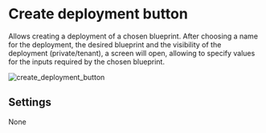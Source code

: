 # Create deployment button
Allows creating a deployment of a chosen blueprint. After choosing a name for the deployment, the desired blueprint and the visibility of the deployment (private/tenant), a screen will open, allowing to specify values for the inputs required by the chosen blueprint.

![create_deployment_button](https://docs.cloudify.co/latest/images/ui/widgets/create_deployment_button.png)


## Settings

None
